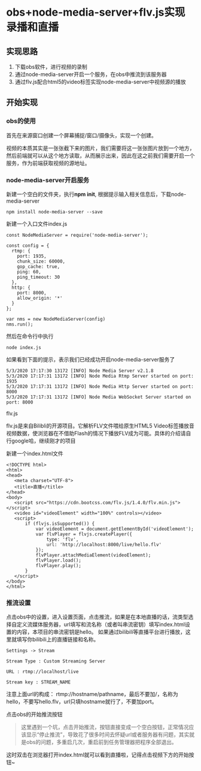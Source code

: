 # obs+node-media-server+flv.js实现录播和直播

## 实现思路

1. 下载obs软件，进行视频的录制
2. 通过node-media-server开启一个服务，在obs中推流到该服务器
3. 通过flv.js配合html5的video标签实现node-media-server中视频源的播放

## 开始实现

### obs的使用

首先在来源窗口创建一个屏幕捕捉/窗口/摄像头，实现一个创建。

视频的本质其实是一张张截下来的图片，我们需要将这一张张图片放到一个地方，然后前端就可以从这个地方读取，从而展示出来，因此在这之前我们需要开启一个服务，作为前端获取视频的源地址。

### node-media-server开启服务

新建一个空白的文件夹，执行**npm init**, 根据提示输入相关信息后，下载node-media-server
```
npm install node-media-server --save
```

新建一个入口文件index.js
```
const NodeMediaServer = require('node-media-server');

const config = {
  rtmp: {
    port: 1935,
    chunk_size: 60000,
    gop_cache: true,
    ping: 60,
    ping_timeout: 30
  },
  http: {
    port: 8000,
    allow_origin: '*'
  }
};

var nms = new NodeMediaServer(config)
nms.run();
```
然后在命令行中执行
```
node index.js
```

如果看到下面的提示，表示我们已经成功开启node-media-server服务了
```
5/3/2020 17:17:30 13172 [INFO] Node Media Server v2.1.8
5/3/2020 17:17:31 13172 [INFO] Node Media Rtmp Server started on port: 1935
5/3/2020 17:17:31 13172 [INFO] Node Media Http Server started on port: 8000
5/3/2020 17:17:31 13172 [INFO] Node Media WebSocket Server started on port: 8000
```

flv.js

flv.js是来自Bilibli的开源项目。它解析FLV文件喂给原生HTML5 Video标签播放音视频数据，使浏览器在不借助Flash的情况下播放FLV成为可能。具体的介绍请自行google哈，继续刚才的项目

新建一个index.html文件
```
<!DOCTYPE html>
<html>
<head>
   <meta charset="UTF-8">
   <title>直播</title>
</head>
<body>
   <script src="https://cdn.bootcss.com/flv.js/1.4.0/flv.min.js"></script>
   <video id="videoElement" width="100%" controls></video>
   <script>
       if (flvjs.isSupported()) {
           var videoElement = document.getElementById('videoElement');
           var flvPlayer = flvjs.createPlayer({
               type: 'flv',
               url: 'http://localhost:8000/live/hello.flv'
           });
           flvPlayer.attachMediaElement(videoElement);
           flvPlayer.load();
           flvPlayer.play();
       }
   </script>
</body>
</html>
```
### 推流设置

点击obs中的设置，进入设置页面，点击推流，如果是在本地直播的话，流类型选择自定义流媒体服务器，url填写和流名称（或者叫串流密钥）填写index.html设置的内容，本项目的串流密钥是hello。
如果通过bilibili等直播平台进行播放，这里就填写你bilibili上的直播链接和名称。
```
Settings -> Stream

Stream Type : Custom Streaming Server

URL : rtmp://localhost/live

Stream key : STREAM_NAME
```
注意上面url的构成： rtmp://hostname/pathname，最后不要加/，名称为hello，不要写hello.flv，url只填hostname就行了，不要加port。


点击obs的开始推流按钮
> 这里遇到一个坑，点击开始推流，按钮直接变成一个空白按钮，正常情况应该显示“停止推流”，导致花了很多时间去怀疑url或者服务器有问题，其实就是obs的问题，多重启几次，重启前到任务管理器把程序全部退出。

这时双击在浏览器打开index.html就可以看到直播啦，记得点击视频下方的开始按钮~